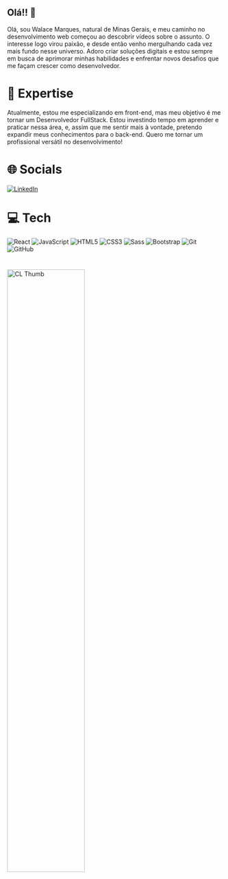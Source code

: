 ## Olá!! 👋

Olá, sou Walace Marques, natural de Minas Gerais, e meu caminho no desenvolvimento web começou ao descobrir vídeos sobre o assunto. O interesse logo virou paixão, e desde então venho mergulhando cada vez mais fundo nesse universo. Adoro criar soluções digitais e estou sempre em busca de aprimorar minhas habilidades e enfrentar novos desafios que me façam crescer como desenvolvedor.

# 🚀 Expertise

Atualmente, estou me especializando em front-end, mas meu objetivo é me tornar um Desenvolvedor FullStack. Estou investindo tempo em aprender e praticar nessa área, e, assim que me sentir mais à vontade, pretendo expandir meus conhecimentos para o back-end. Quero me tornar um profissional versátil no desenvolvimento!

# 🌐 Socials
[![LinkedIn](https://img.shields.io/badge/LinkedIn-%230077B5.svg?logo=linkedin&logoColor=white)](https://www.linkedin.com/in/walacemarques/) 

# 💻 Tech 
![React](https://img.shields.io/badge/react-%2320232a.svg?style=for-the-badge&logo=react&logoColor=%2361DAFB) ![JavaScript](https://img.shields.io/badge/javascript-%23323330.svg?style=for-the-badge&logo=javascript&logoColor=%23F7DF1E) ![HTML5](https://img.shields.io/badge/html5-%23E34F26.svg?style=for-the-badge&logo=html5&logoColor=white) ![CSS3](https://img.shields.io/badge/css3-%231572B6.svg?style=for-the-badge&logo=css3&logoColor=white) ![Sass](https://img.shields.io/badge/Sass-CC6699?style=for-the-badge&logo=sass&logoColor=white) ![Bootstrap](https://img.shields.io/badge/bootstrap-%238511FA.svg?style=for-the-badge&logo=bootstrap&logoColor=white) ![Git](https://img.shields.io/badge/git-%23F05033.svg?style=for-the-badge&logo=git&logoColor=white) ![GitHub](https://img.shields.io/badge/github-%23121011.svg?style=for-the-badge&logo=github&logoColor=white) 

#
<p> 
  <img src="https://i.imgur.com/GtHExHJ.gif" alt="CL Thumb" border="0" width="60%"> 
</p>
